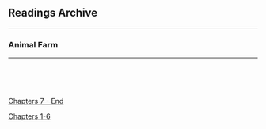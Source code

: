 <h2>Readings Archive</h2>
<div class="container">
	<hr />
	<h3>Animal Farm</h3>
	<div class="container"><hr /></div>
</div>
<hr style="height:50px; visibility:hidden;" />
<p><a href="/stwl/archive/animal_farm/animal_farm_chapter7-finish_1-13-20.m4a">Chapters 7 - End</a></p>
<p><a href="/stwl/archive/animal_farm/animal_farm_chapter1-6_1-10-20.m4a">Chapters 1-6</a></p>